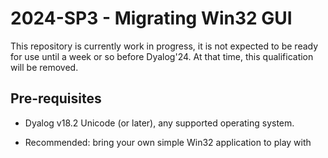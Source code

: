 # 2024-SP3 - Migrating Win32 GUI

This repository is currently work in progress, it is not expected to be ready for use until a week or so before Dyalog'24. At that time, this qualification will be removed.

## Pre-requisites

- Dyalog v18.2 Unicode (or later), any supported operating system.
  
- Recommended: bring your own simple Win32 application to play with
 
